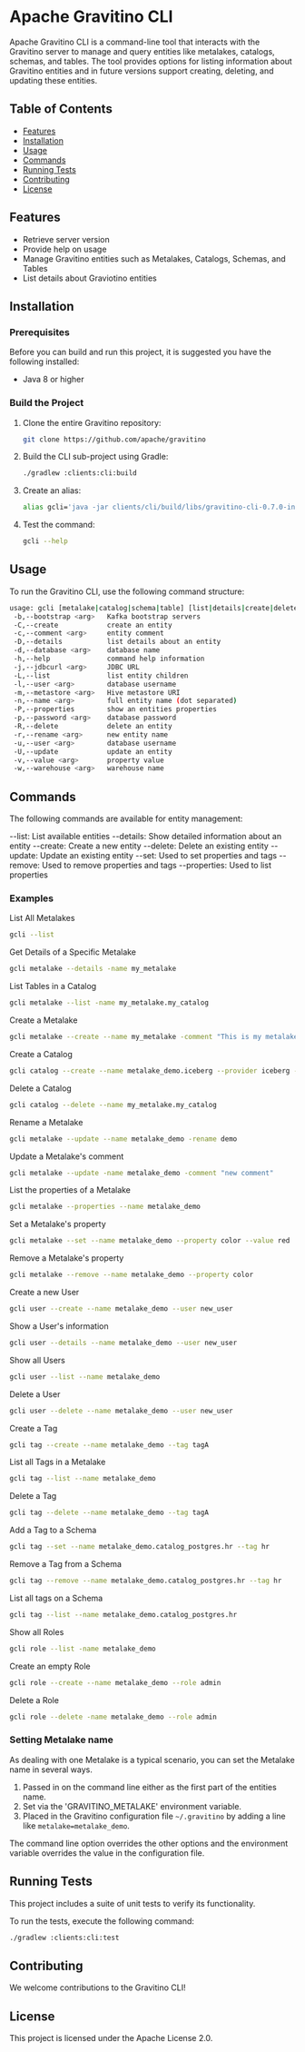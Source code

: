 <!--
  Licensed to the Apache Software Foundation (ASF) under one
  or more contributor license agreements.  See the NOTICE file
  distributed with this work for additional information
  regarding copyright ownership.  The ASF licenses this file
  to you under the Apache License, Version 2.0 (the
  "License"); you may not use this file except in compliance
  with the License.  You may obtain a copy of the License at

   http://www.apache.org/licenses/LICENSE-2.0

  Unless required by applicable law or agreed to in writing,
  software distributed under the License is distributed on an
  "AS IS" BASIS, WITHOUT WARRANTIES OR CONDITIONS OF ANY
  KIND, either express or implied.  See the License for the
  specific language governing permissions and limitations
  under the License.
-->

# Apache Gravitino CLI

Apache Gravitino CLI is a command-line tool that interacts with the Gravitino server to manage and query entities like metalakes, catalogs, schemas, and tables. The tool provides options for listing information about Gravitino entities and in future versions support creating, deleting, and updating these entities.

## Table of Contents

- [Features](#features)
- [Installation](#installation)
- [Usage](#usage)
- [Commands](#commands)
- [Running Tests](#running-tests)
- [Contributing](#contributing)
- [License](#license)

## Features

- Retrieve server version
- Provide help on usage
- Manage Gravitino entities such as Metalakes, Catalogs, Schemas, and Tables
- List details about Graviotino entities

## Installation

### Prerequisites

Before you can build and run this project, it is suggested you have the following installed:

- Java 8 or higher

### Build the Project

1. Clone the entire Gravitino repository:

    ```bash
    git clone https://github.com/apache/gravitino
    ```

2. Build the CLI sub-project using Gradle:

    ```bash
    ./gradlew :clients:cli:build
    ```
3. Create an alias:

    ```bash
    alias gcli='java -jar clients/cli/build/libs/gravitino-cli-0.7.0-incubating-SNAPSHOT.jar'
    ```
3. Test the command:
    ```bash
    gcli --help
    ```

## Usage

To run the Gravitino CLI, use the following command structure:

```bash
usage: gcli [metalake|catalog|schema|table] [list|details|create|delete|update|set|remove|properties] [options]
 -b,--bootstrap <arg>   Kafka bootstrap servers
 -C,--create            create an entity
 -c,--comment <arg>     entity comment
 -D,--details           list details about an entity
 -d,--database <arg>    database name
 -h,--help              command help information
 -j,--jdbcurl <arg>     JDBC URL
 -L,--list              list entity children
 -l,--user <arg>        database username
 -m,--metastore <arg>   Hive metastore URI
 -n,--name <arg>        full entity name (dot separated)
 -P,--properties        show an entities properties
 -p,--password <arg>    database password
 -R,--delete            delete an entity
 -r,--rename <arg>      new entity name
 -u,--user <arg>        database username
 -U,--update            update an entity
 -v,--value <arg>       property value
 -w,--warehouse <arg>   warehouse name
```


## Commands
The following commands are available for entity management:

--list: List available entities
--details: Show detailed information about an entity
--create: Create a new entity
--delete: Delete an existing entity
--update: Update an existing entity
--set: Used to set properties and tags
--remove: Used to remove properties and tags
--properties: Used to list properties

### Examples
List All Metalakes

```bash
gcli --list
```

Get Details of a Specific Metalake

```bash
gcli metalake --details -name my_metalake
```

List Tables in a Catalog

```bash
gcli metalake --list -name my_metalake.my_catalog
```

Create a Metalake

```bash
gcli metalake --create --name my_metalake -comment "This is my metalake"
```

Create a Catalog

```bash
gcli catalog --create --name metalake_demo.iceberg --provider iceberg --metastore thrift://hive-host:9083 --warehouse hdfs://hdfs-host:9000/user/iceberg/warehouse
```

Delete a Catalog

```bash
gcli catalog --delete --name my_metalake.my_catalog
```

Rename a Metalake

```bash
gcli metalake --update --name metalake_demo -rename demo 
```

Update a Metalake's comment

```bash
gcli metalake --update -name metalake_demo -comment "new comment" 
```

List the properties of a Metalake

```bash
gcli metalake --properties --name metalake_demo
```

Set a Metalake's property

```bash
gcli metalake --set --name metalake_demo --property color --value red
```

Remove a Metalake's property

```bash
gcli metalake --remove --name metalake_demo --property color
```

Create a new User

```bash
gcli user --create --name metalake_demo --user new_user
```

Show a User's information

```bash
gcli user --details --name metalake_demo --user new_user
```

Show all Users

```bash
gcli user --list --name metalake_demo
```

Delete a User

```bash
gcli user --delete --name metalake_demo --user new_user
```

Create a Tag

```bash
gcli tag --create --name metalake_demo --tag tagA
```

List all Tags in a Metalake

```bash
gcli tag --list --name metalake_demo
```

Delete a Tag

```bash
gcli tag --delete --name metalake_demo --tag tagA
```

Add a Tag to a Schema

```bash
gcli tag --set --name metalake_demo.catalog_postgres.hr --tag hr
```

Remove a Tag from a Schema

```bash
gcli tag --remove --name metalake_demo.catalog_postgres.hr --tag hr
```

List all tags on a Schema

```bash
gcli tag --list --name metalake_demo.catalog_postgres.hr
```

Show all Roles

```bash
gcli role --list -name metalake_demo
```

Create an empty Role

```bash
gcli role --create --name metalake_demo --role admin
```

Delete a Role

```bash
gcli role --delete -name metalake_demo --role admin
```

### Setting Metalake name

As dealing with one Metalake is a typical scenario, you can set the Metalake name in several ways.

1. Passed in on the command line either as the first part of the entities name.
2. Set via the 'GRAVITINO_METALAKE' environment variable.
3. Placed in the Gravitino configuration file `~/.gravitino` by adding a line like `metalake=metalake_demo`.

The command line option overrides the other options and the environment variable overrides the value in the configuration file.

## Running Tests

This project includes a suite of unit tests to verify its functionality.

To run the tests, execute the following command:

```bash
./gradlew :clients:cli:test
```

## Contributing

We welcome contributions to the Gravitino CLI!

## License

This project is licensed under the Apache License 2.0.
